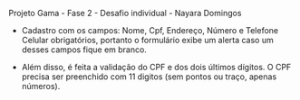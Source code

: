 Projeto Gama - Fase 2 - Desafio individual - Nayara Domingos

- Cadastro com os campos: Nome, Cpf, Endereço, Número e Telefone Celular obrigatórios, portanto o formulário exibe um alerta caso um desses campos fique em branco.

- Além disso, é feita a validação do CPF e dos dois últimos dígitos. O CPF precisa ser preenchido com 11 digitos (sem pontos ou traço, apenas números).